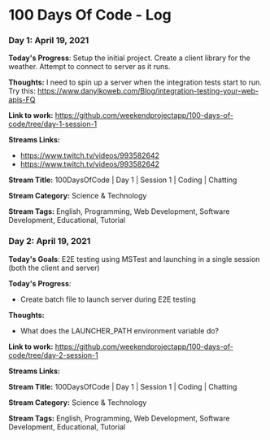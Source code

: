 # 100 Days Of Code - Log

### Day 1: April 19, 2021 

**Today's Progress**: Setup the initial project. Create a client library for the weather. Attempt to connect to server as it runs.

**Thoughts:** I need to spin up a server when the integration tests start to run. Try this: https://www.danylkoweb.com/Blog/integration-testing-your-web-apis-FQ

**Link to work:** https://github.com/weekendprojectapp/100-days-of-code/tree/day-1-session-1

**Streams Links:**
* https://www.twitch.tv/videos/993582642
* https://www.twitch.tv/videos/993582642

**Stream Title:** 100DaysOfCode | Day 1 | Session 1 | Coding | Chatting

**Stream Category:** Science & Technology

**Stream Tags:** English, Programming, Web Development, Software Development, Educational, Tutorial


### Day 2: April 19, 2021 
**Today's Goals**: E2E testing using MSTest and launching in a single session (both the client and server)

**Today's Progress**: 
* Create batch file to launch server during E2E testing

**Thoughts:** 
* What does the LAUNCHER_PATH environment variable do?

**Link to work:** https://github.com/weekendprojectapp/100-days-of-code/tree/day-2-session-1

**Streams Links:**

**Stream Title:** 100DaysOfCode | Day 1 | Session 1 | Coding | Chatting

**Stream Category:** Science & Technology

**Stream Tags:** English, Programming, Web Development, Software Development, Educational, Tutorial
